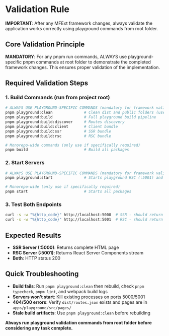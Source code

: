 # Validation Rule

**IMPORTANT**: After any MFExt framework changes, always validate the application works correctly using playground commands from root folder.

## Core Validation Principle

**MANDATORY**: For any pnpm run commands, ALWAYS use playground-specific pnpm commands at root folder to demonstrate the completed framework changes. This ensures proper validation of the implementation.

## Required Validation Steps

### 1. Build Commands (run from project root)
```bash
# ALWAYS USE PLAYGROUND-SPECIFIC COMMANDS (mandatory for framework validation)
pnpm playground:clean              # Clean dist and public folders (use when build issues occur)
pnpm playground:build              # Full playground build pipeline
pnpm playground:build:discover     # Routes discovery 
pnpm playground:build:client       # Client bundle 
pnpm playground:build:ssr          # SSR bundle 
pnpm playground:build:rsc          # RSC bundle

# Monorepo-wide commands (only use if specifically required)
pnpm build                         # Build all packages
```

### 2. Start Servers
```bash
# ALWAYS USE PLAYGROUND-SPECIFIC COMMANDS (mandatory for framework validation)
pnpm playground:start              # Starts playground RSC (:5001) and SSR (:5000)

# Monorepo-wide (only use if specifically required)
pnpm start                         # Starts all packages
```

### 3. Test Both Endpoints
```bash
curl -s -w "%{http_code}" http://localhost:5000  # SSR - should return 200
curl -s -w "%{http_code}" http://localhost:5001  # RSC - should return 200
```

## Expected Results
- **SSR Server (:5000)**: Returns complete HTML page
- **RSC Server (:5001)**: Returns React Server Components stream
- **Both**: HTTP status 200

## Quick Troubleshooting
- **Build fails**: Run `pnpm playground:clean` then rebuild, check `pnpm typecheck`, `pnpm lint`, and webpack build logs
- **Servers won't start**: Kill existing processes on ports 5000/5001
- **404/500 errors**: Verify `dist/routes.json` exists and pages are in `apps/playground/src/pages/`
- **Stale build artifacts**: Use `pnpm playground:clean` before rebuilding

**Always run playground validation commands from root folder before considering any task complete.**
